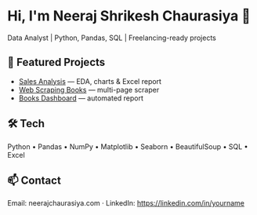 # Hi, I'm Neeraj Shrikesh Chaurasiya 👋
Data Analyst | Python, Pandas, SQL | Freelancing-ready projects

## 🔭 Featured Projects
- [Sales Analysis](https://github.com/Neeraj-Chaurasiya/sales-analysis) — EDA, charts & Excel report
- [Web Scraping Books](https://github.com/<your-username/web-scraping-books) — multi-page scraper
- [Books Dashboard](https://github.com/<your-username>/books-dashboard) — automated report

## 🛠 Tech
Python • Pandas • NumPy • Matplotlib • Seaborn • BeautifulSoup • SQL • Excel

## 📫 Contact
Email: neerajchaurasiya.com · LinkedIn: https://linkedin.com/in/yourname

